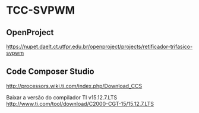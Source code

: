 # TCC-SVPWM

## OpenProject
https://nupet.daelt.ct.utfpr.edu.br/openproject/projects/retificador-trifasico-svpwm

## Code Composer Studio
http://processors.wiki.ti.com/index.php/Download_CCS



Baixar a versão do compilador TI v15.12.7.LTS
http://www.ti.com/tool/download/C2000-CGT-15/15.12.7.LTS
